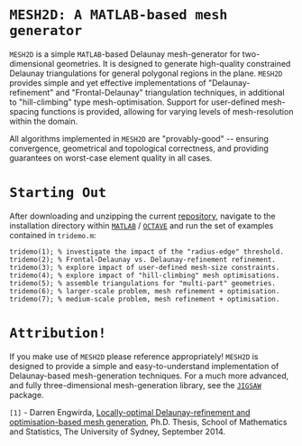 # `MESH2D: A MATLAB-based mesh generator`

`MESH2D` is a simple `MATLAB`-based Delaunay mesh-generator for two-dimensional geometries. It is designed to generate high-quality constrained Delaunay triangulations for general polygonal regions in the plane. `MESH2D` provides simple and yet effective implementations of "Delaunay-refinement" and "Frontal-Delaunay" triangulation techniques, in additional to "hill-climbing" type mesh-optimisation. Support for user-defined mesh-spacing functions is provided, allowing for varying levels of mesh-resolution within the domain.

All algorithms implemented in `MESH2D` are "provably-good" -- ensuring convergence, geometrical and topological correctness, and providing guarantees on worst-case element quality in all cases.

# `Starting Out`

After downloading and unzipping the current <a href="https://github.com/dengwirda/mesh2d/archive/master.zip">repository</a>, navigate to the installation directory within <a href="http://www.mathworks.com">`MATLAB`</a> / <a href="https://www.gnu.org/software/octave">`OCTAVE`</a> and run the set of examples contained in `tridemo.m`:
````
tridemo(1); % investigate the impact of the "radius-edge" threshold.
tridemo(2); % Frontal-Delaunay vs. Delaunay-refinement refinement.
tridemo(3); % explore impact of user-defined mesh-size constraints.
tridemo(4); % explore impact of "hill-climbing" mesh optimisations.
tridemo(5); % assemble triangulations for "multi-part" geometries.
tridemo(6); % larger-scale problem, mesh refinement + optimisation. 
tridemo(7); % medium-scale problem, mesh refinement + optimisation. 
````
# `Attribution!`

If you make use of `MESH2D` please reference appropriately! `MESH2D` is designed to provide a simple and easy-to-understand implementation of Delaunay-based mesh-generation techniques. For a much more advanced, and fully three-dimensional mesh-generation library, see the <a href="https://github.com/dengwirda/jigsaw-matlab/">`JIGSAW`</a> package.

`[1]` - Darren Engwirda, <a href="http://hdl.handle.net/2123/13148">Locally-optimal Delaunay-refinement and optimisation-based mesh generation</a>, Ph.D. Thesis, School of Mathematics and Statistics, The University of Sydney, September 2014.
